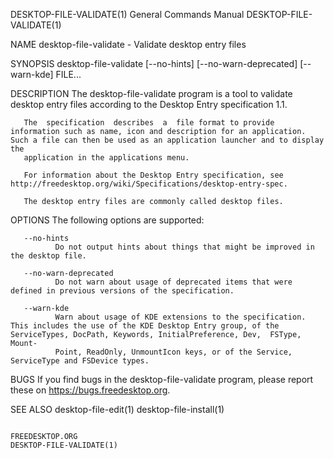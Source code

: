 DESKTOP-FILE-VALIDATE(1)                                                                   General Commands Manual                                                                   DESKTOP-FILE-VALIDATE(1)



NAME
       desktop-file-validate - Validate desktop entry files

SYNOPSIS
       desktop-file-validate [--no-hints] [--no-warn-deprecated] [--warn-kde] FILE...

DESCRIPTION
       The desktop-file-validate program is a tool to validate desktop entry files according to the Desktop Entry specification 1.1.

       The  specification  describes  a  file format to provide information such as name, icon and description for an application. Such a file can then be used as an application launcher and to display the
       application in the applications menu.

       For information about the Desktop Entry specification, see http://freedesktop.org/wiki/Specifications/desktop-entry-spec.

       The desktop entry files are commonly called desktop files.

OPTIONS
       The following options are supported:

       --no-hints
              Do not output hints about things that might be improved in the desktop file.

       --no-warn-deprecated
              Do not warn about usage of deprecated items that were defined in previous versions of the specification.

       --warn-kde
              Warn about usage of KDE extensions to the specification. This includes the use of the KDE Desktop Entry group, of the ServiceTypes, DocPath, Keywords, InitialPreference, Dev,  FSType,  Mount-
              Point, ReadOnly, UnmountIcon keys, or of the Service, ServiceType and FSDevice types.

BUGS
       If you find bugs in the desktop-file-validate program, please report these on https://bugs.freedesktop.org.

SEE ALSO
       desktop-file-edit(1) desktop-file-install(1)



                                                                                               FREEDESKTOP.ORG                                                                       DESKTOP-FILE-VALIDATE(1)
